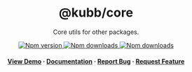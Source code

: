 <div align="center">

  <!-- <img src="assets/logo.png" alt="logo" width="200" height="auto" /> -->
  <h1>@kubb/core</h1>
  
  <p>
   Core utils for other packages.
  </p>

<!-- Badges -->
<p>
  <a href="https://www.npmjs.com/package/@kubb/core">
    <img alt="Npm version" src="https://img.shields.io/npm/v/@kubb/core?style=for-the-badge"/>
  </a>
  <a href="https://www.npmjs.com/package/@kubb/core">
    <img alt="Npm downloads" src="https://img.shields.io/bundlephobia/min/@kubb/core?style=for-the-badge"/>
  </a>
  <a href="https://www.npmjs.com/package/@kubb/core">
    <img alt="Npm downloads" src="https://img.shields.io/npm/dm/@kubb/core?style=for-the-badge"/>
  </a>
</p>
   
<h4>
    <a href="https://codesandbox.io/s/github/stijnvanhulle/kubb/tree/main/examples/simple">View Demo</a>
  <span> · </span>
    <a href="https://kubb.dev/" target="_blank">Documentation</a>
  <span> · </span>
    <a href="https://github.com/stijnvanhulle/kubb/issues/">Report Bug</a>
  <span> · </span>
    <a href="https://github.com/stijnvanhulle/kubb/issues/">Request Feature</a>
  </h4>
</div>

<br />

<!-- About the Project 
## :star2: About the Project

<div align="center"> 
  <img src="assets/screenshot.jpg" alt="screenshot" />
</div>
-->
